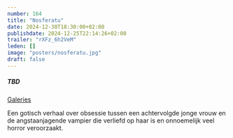 ```yaml
---
number: 164
title: "Nosferatu"
date: 2024-12-30T18:30:00+02:00
publishdate: 2024-12-25T22:14:26+02:00
trailer: "rXFz_6h2VeM"
leden: []
image: "posters/nosferatu.jpg"
draft: false
---
```


##### TBD

[Galeries](https://galeries.be/nl/nosferatu/)

Een gotisch verhaal over obsessie tussen een achtervolgde jonge vrouw en de angstaanjagende
vampier die verliefd op haar is en onnoemelijk veel horror veroorzaakt.
<!--more-->
